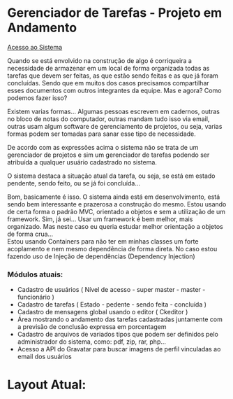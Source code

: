 <h1>Gerenciador de Tarefas  - Projeto em Andamento</h1>
<a href="http://valdiney.meximas.com/tarefas/index.php" target="_blanck">Acesso ao Sistema</a>
<p>
	Quando se está envolvido na construção de algo é corriqueira a necessidade de armazenar em um local de forma organizada todas as tarefas que devem ser feitas, as que estão sendo feitas e as que já foram concluídas. Sendo que em muitos dos casos precisamos compartilhar esses documentos com outros integrantes da equipe. Mas e agora? Como podemos fazer isso?
</p>

<p>
	Existem varias formas... Algumas pessoas escrevem em cadernos, outras no bloco de notas do computador, outras mandam tudo isso via email, outras usam algum software de gerenciamento de projetos, ou seja, varias formas podem ser tomadas para sanar esse tipo de necessidade.  
</p>

<p>
	De acordo com as expressões acima o sistema não se trata de um gerenciador de projetos e sim um gerenciador de tarefas podendo ser atribuída a qualquer usuário cadastrado no sistema. 
</p>

<p>
   O sistema destaca a situação atual da tarefa, ou seja, se está em estado pendente, sendo feito, ou se já foi concluída... 
</p>

<p>
	Bom, basicamente é isso. O sistema ainda está em desenvolvimento, está sendo bem interessante e prazerosa a construção do mesmo. Estou usando de certa forma o padrão MVC, orientado a objetos e sem a utilização de um framework. Sim, já sei... Usar um framework é bem melhor, mais organizado. Mas neste caso eu queria estudar melhor orientação a objetos de forma crua...
	<br>
    Estou usando Containers para não ter em minhas classes um forte acoplamento e nem mesmo dependência de forma direta. No caso estou fazendo uso de Injeção de dependências (Dependency Injection)
</p>

<h3>Módulos atuais:</h3>

<ul>
	<li>Cadastro de usuários ( Nível de acesso - super master - master - funcionário )</li>
	<li>Cadastro de tarefas ( Estado - pedente - sendo feita - concluída )</li>
	<li>Cadastro de mensagens global usando o editor ( Ckeditor )</li>
	<li>Área mostrando o andamento das tarefas cadastradas juntamente com a previsão de conclusão expressa em porcentagem</li>
	<li>Cadastro de arquivos de variados tipos que podem ser definidos pelo administrador do sistema, como: pdf, zip, rar, php...</li>
	<li>Acesso a API do Gravatar para buscar imagens de perfil vinculadas ao email dos usuários</li>
</ul>

<h1>Layout Atual:</h1>
<img src="https://scontent-a-gru.xx.fbcdn.net/hphotos-xpa1/v/t1.0-9/10917134_695038720618706_9007768139795650316_n.jpg?oh=c820f70171358aa25cd9dd43f68508a9&oe=55415760" alt="">